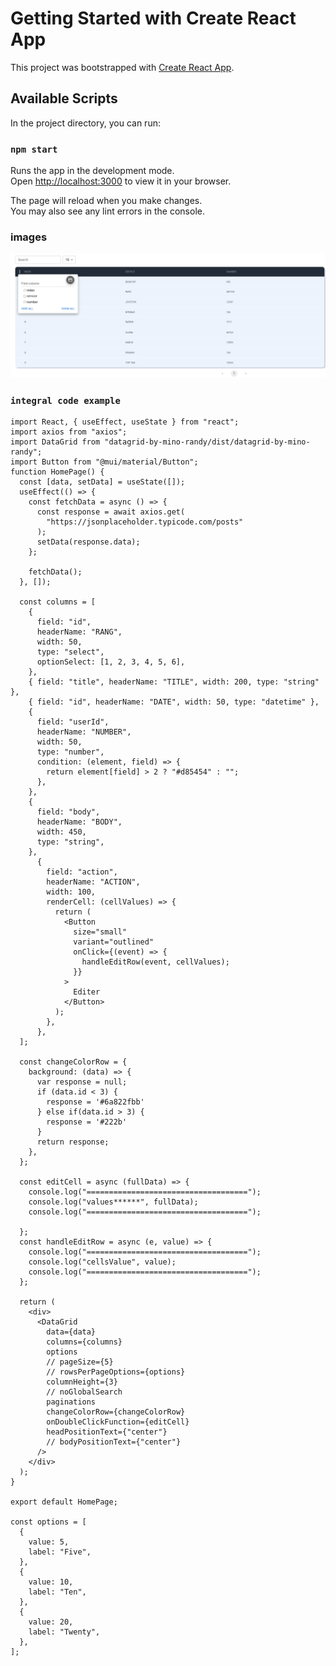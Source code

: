 # Getting Started with Create React App

This project was bootstrapped with [Create React App](https://github.com/facebook/create-react-app).

## Available Scripts

In the project directory, you can run:

### `npm start`

Runs the app in the development mode.\
Open [http://localhost:3000](http://localhost:3000) to view it in your browser.

The page will reload when you make changes.\
You may also see any lint errors in the console.
### images
![image_upload](https://github.com/Mi5-hub/logs-ui/blob/main/Screenshot%202022-06-03%20at%2017-20-57%20React%20App.png)

### `integral code example`

```
import React, { useEffect, useState } from "react";
import axios from "axios";
import DataGrid from "datagrid-by-mino-randy/dist/datagrid-by-mino-randy";
import Button from "@mui/material/Button";
function HomePage() {
  const [data, setData] = useState([]);
  useEffect(() => {
    const fetchData = async () => {
      const response = await axios.get(
        "https://jsonplaceholder.typicode.com/posts"
      );
      setData(response.data);
    };

    fetchData();
  }, []);

  const columns = [
    {
      field: "id",
      headerName: "RANG",
      width: 50,
      type: "select",
      optionSelect: [1, 2, 3, 4, 5, 6],
    },
    { field: "title", headerName: "TITLE", width: 200, type: "string" },
    { field: "id", headerName: "DATE", width: 50, type: "datetime" },
    {
      field: "userId",
      headerName: "NUMBER",
      width: 50,
      type: "number",
      condition: (element, field) => {
        return element[field] > 2 ? "#d85454" : "";
      },
    },
    {
      field: "body",
      headerName: "BODY",
      width: 450,
      type: "string",
    },
      {
        field: "action",
        headerName: "ACTION",
        width: 100,
        renderCell: (cellValues) => {
          return (
            <Button
              size="small"
              variant="outlined"
              onClick={(event) => {
                handleEditRow(event, cellValues);
              }}
            >
              Editer
            </Button>
          );
        },
      },
  ];

  const changeColorRow = {
    background: (data) => {
      var response = null;
      if (data.id < 3) {
        response = '#6a822fbb'
      } else if(data.id > 3) {
        response = '#222b'
      }
      return response;
    },
  };

  const editCell = async (fullData) => {
    console.log("====================================");
    console.log("values******", fullData);
    console.log("====================================");
   
  };
  const handleEditRow = async (e, value) => {
    console.log("====================================");
    console.log("cellsValue", value);
    console.log("====================================");
  };

  return (
    <div>
      <DataGrid
        data={data}
        columns={columns}
        options
        // pageSize={5}
        // rowsPerPageOptions={options}
        columnHeight={3}
        // noGlobalSearch
        paginations
        changeColorRow={changeColorRow}
        onDoubleClickFunction={editCell}
        headPositionText={"center"}
        // bodyPositionText={"center"}
      />
    </div>
  );
}

export default HomePage;

const options = [
  {
    value: 5,
    label: "Five",
  },
  {
    value: 10,
    label: "Ten",
  },
  {
    value: 20,
    label: "Twenty",
  },
];

```

